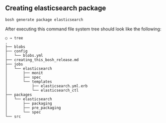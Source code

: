 ## Creating elasticsearch package

```
bosh generate package elasticsearch
```

After executing this command file system tree should look like the following:

```
○ → tree
.
├── blobs
├── config
│   └── blobs.yml
├── creating_this_bosh_release.md
├── jobs
│   └── elasticsearch
│       ├── monit
│       ├── spec
│       └── templates
│           ├── elasticsearch.yml.erb
│           └── elasticsearch_ctl
├── packages
│   └── elasticsearch
│       ├── packaging
│       ├── pre_packaging
│       └── spec
└── src
```
